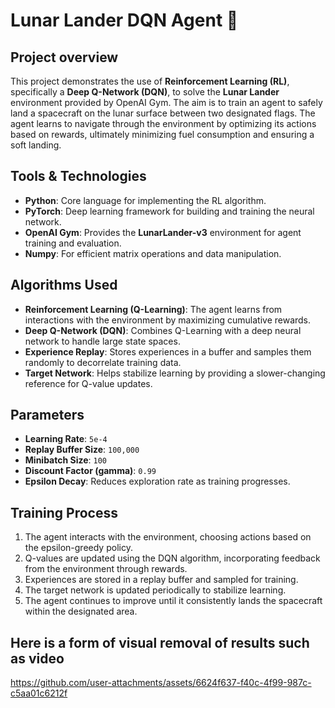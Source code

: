 # Lunar Lander DQN Agent 🚀

## Project overview
This project demonstrates the use of **Reinforcement Learning (RL)**, specifically a **Deep Q-Network (DQN)**, to solve the **Lunar Lander** environment provided by OpenAI Gym. The aim is to train an agent to safely land a spacecraft on the lunar surface between two designated flags. The agent learns to navigate through the environment by optimizing its actions based on rewards, ultimately minimizing fuel consumption and ensuring a soft landing.

## Tools & Technologies
- **Python**: Core language for implementing the RL algorithm.
- **PyTorch**: Deep learning framework for building and training the neural network.
- **OpenAI Gym**: Provides the **LunarLander-v3** environment for agent training and evaluation.
- **Numpy**: For efficient matrix operations and data manipulation.

## Algorithms Used
- **Reinforcement Learning (Q-Learning)**: The agent learns from interactions with the environment by maximizing cumulative rewards.
- **Deep Q-Network (DQN)**: Combines Q-Learning with a deep neural network to handle large state spaces.
- **Experience Replay**: Stores experiences in a buffer and samples them randomly to decorrelate training data.
- **Target Network**: Helps stabilize learning by providing a slower-changing reference for Q-value updates.

## Parameters
- **Learning Rate**: `5e-4`
- **Replay Buffer Size**: `100,000`
- **Minibatch Size**: `100`
- **Discount Factor (gamma)**: `0.99`
- **Epsilon Decay**: Reduces exploration rate as training progresses.

## Training Process
1. The agent interacts with the environment, choosing actions based on the epsilon-greedy policy.
2. Q-values are updated using the DQN algorithm, incorporating feedback from the environment through rewards.
3. Experiences are stored in a replay buffer and sampled for training.
4. The target network is updated periodically to stabilize learning.
5. The agent continues to improve until it consistently lands the spacecraft within the designated area.


## Here is a form of visual removal of results such as video
https://github.com/user-attachments/assets/6624f637-f40c-4f99-987c-c5aa01c6212f



